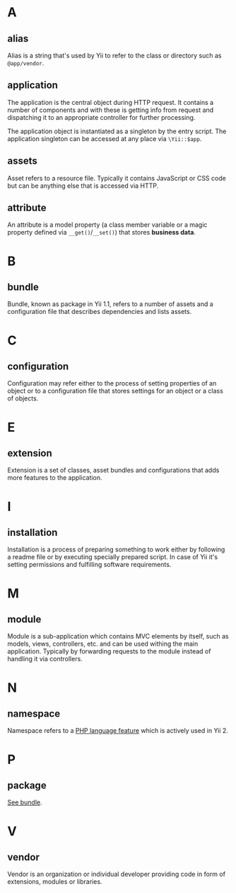 # A

## alias

Alias is a string that's used by Yii to refer to the class or directory such as `@app/vendor`.

## application

The application is the central object during HTTP request. It contains a number of components and with these is getting info from request and dispatching it to an appropriate controller for further processing.

The application object is instantiated as a singleton by the entry script. The application singleton can be accessed at any place via `\Yii::$app`.

## assets

Asset refers to a resource file. Typically it contains JavaScript or CSS code but can be anything else that is accessed via HTTP.

## attribute

An attribute is a model property (a class member variable or a magic property defined via `__get()`/`__set()`) that stores **business data**.

# B

## bundle

Bundle, known as package in Yii 1.1, refers to a number of assets and a configuration file that describes dependencies and lists assets.

# C

## configuration

Configuration may refer either to the process of setting properties of an object or to a configuration file that stores settings for an object or a class of objects.

# E

## extension

Extension is a set of classes, asset bundles and configurations that adds more features to the application.

# I

## installation

Installation is a process of preparing something to work either by following a readme file or by executing specially prepared script. In case of Yii it's setting permissions and fulfilling software requirements.

# M

## module

Module is a sub-application which contains MVC elements by itself, such as models, views, controllers, etc. and can be used withing the main application. Typically by forwarding requests to the module instead of handling it via controllers.

# N

## namespace

Namespace refers to a [PHP language feature](https://php.net/manual/en/language.namespaces.php) which is actively used in Yii 2.

# P

## package

[See bundle](#bundle).

# V

## vendor

Vendor is an organization or individual developer providing code in form of extensions, modules or libraries.
